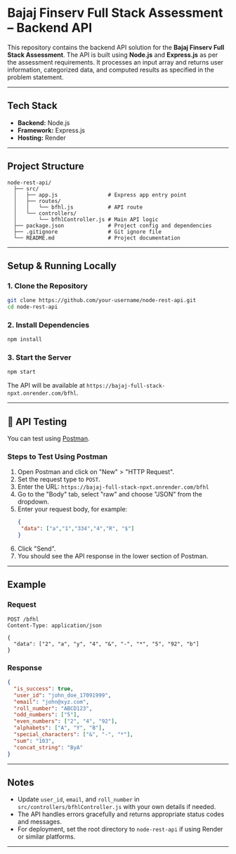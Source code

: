 # Bajaj Finserv Full Stack Assessment – Backend API

This repository contains the backend API solution for the **Bajaj Finserv Full Stack Assessment**. The API is built using **Node.js** and **Express.js** as per the assessment requirements. It processes an input array and returns user information, categorized data, and computed results as specified in the problem statement.

---

## Tech Stack

- **Backend:** Node.js
- **Framework:** Express.js
- **Hosting:** Render

---

## Project Structure

```
node-rest-api/
  ├── src/
  │   ├── app.js                # Express app entry point
  │   ├── routes/
  │   │   └── bfhl.js           # API route
  │   └── controllers/
  │       └── bfhlController.js # Main API logic
  ├── package.json              # Project config and dependencies
  ├── .gitignore                # Git ignore file
  └── README.md                 # Project documentation
```

---

## Setup & Running Locally

### 1. Clone the Repository

```bash
git clone https://github.com/your-username/node-rest-api.git
cd node-rest-api
```

### 2. Install Dependencies

```bash
npm install
```

### 3. Start the Server

```bash
npm start
```

The API will be available at `https://bajaj-full-stack-npxt.onrender.com/bfhl`.

---

## 🧪 API Testing

You can test using [Postman](https://www.postman.com/).

### Steps to Test Using Postman

1. Open Postman and click on "New" > "HTTP Request".
2. Set the request type to `POST`.
3. Enter the URL: `https://bajaj-full-stack-npxt.onrender.com/bfhl`
4. Go to the "Body" tab, select "raw" and choose "JSON" from the dropdown.
5. Enter your request body, for example:
   ```json
   {
    "data": ["a","1","334","4","R", "$"]
   }
   ```
6. Click "Send".
7. You should see the API response in the lower section of Postman.

---

## Example

### Request

```
POST /bfhl
Content-Type: application/json

{
  "data": ["2", "a", "y", "4", "&", "-", "*", "5", "92", "b"]
}
```

### Response

```json
{
  "is_success": true,
  "user_id": "john_doe_17091999",
  "email": "john@xyz.com",
  "roll_number": "ABCD123",
  "odd_numbers": ["5"],
  "even_numbers": ["2", "4", "92"],
  "alphabets": ["A", "Y", "B"],
  "special_characters": ["&", "-", "*"],
  "sum": "103",
  "concat_string": "ByA"
}
```

---

## Notes

- Update `user_id`, `email`, and `roll_number` in `src/controllers/bfhlController.js` with your own details if needed.
- The API handles errors gracefully and returns appropriate status codes and messages.
- For deployment, set the root directory to `node-rest-api` if using Render or similar platforms.

---

